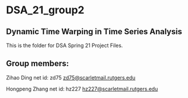 #  DSA_21_group2
## **Dynamic Time Warping in Time Series Analysis**

This is the folder for DSA Spring 21 Project Files. 

## Group members:

Zihao Ding
net id: zd75
zd75@scarletmail.rutgers.edu

Hongpeng Zhang
net id: hz227
hz227@scarletmail.rutgers.edu 

